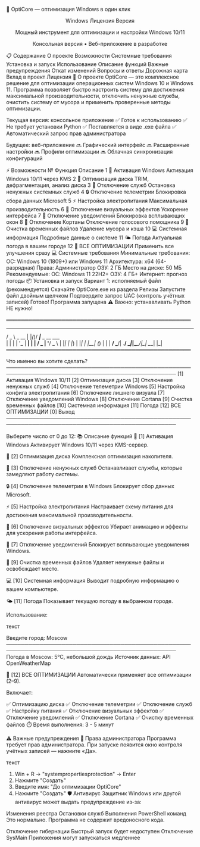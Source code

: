 🚀 OptiCore — оптимизация Windows в один клик
<div align="center">
Windows
Лицензия
Версия

Мощный инструмент для оптимизации и настройки Windows 10/11

Консольная версия • Веб-приложение в разработке

</div>
📋 Содержание
О проекте
Возможности
Системные требования
Установка и запуск
Использование
Описание функций
Важные предупреждения
Откат изменений
Вопросы и ответы
Дорожная карта
Вклад в проект
Лицензия
🎯 О проекте
OptiCore — это комплексное решение для оптимизации операционных систем Windows 10 и Windows 11. Программа позволяет быстро настроить систему для достижения максимальной производительности, отключить ненужные службы, очистить систему от мусора и применить проверенные методы оптимизации.

Текущая версия: консольное приложение
✅ Готов к использованию
✅ Не требует установки Python
✅ Поставляется в виде .exe файла
✅ Автоматический запрос прав администратора

Будущее: веб-приложение
🔜 Графический интерфейс
🔜 Расширенные настройки
🔜 Профили оптимизации
🔜 Облачная синхронизация конфигураций

⚡ Возможности
№	Функция	Описание
1	🔑 Активация Windows	Активация Windows 10/11 через KMS
2	💾 Оптимизация диска	TRIM, дефрагментация, анализ диска
3	🛑 Отключение служб	Остановка ненужных системных служб
4	🔒 Отключение телеметрии	Блокировка сбора данных Microsoft
5	⚡ Настройка электропитания	Максимальная производительность
6	🎨 Отключение визуальных эффектов	Ускорение интерфейса
7	🔕 Отключение уведомлений	Блокировка всплывающих окон
8	🎤 Отключение Кортаны	Отключение голосового помощника
9	🧹 Очистка временных файлов	Удаление мусора и кэша
10	💻 Системная информация	Подробные данные о системе
11	🌤️ Погода	Актуальная погода в вашем городе
12	🎯 ВСЕ ОПТИМИЗАЦИИ	Применить все улучшения сразу
💻 Системные требования
Минимальные требования:
ОС: Windows 10 (1809+) или Windows 11
Архитектура: x64 (64-разрядная)
Права: Администратор
ОЗУ: 2 ГБ
Место на диске: 50 МБ
Рекомендуемые:
ОС: Windows 11 22H2+
ОЗУ: 4 ГБ+
Интернет: прогноз погоды
📦 Установка и запуск
Вариант 1: исполняемый файл (рекомендуется)
Скачайте OptiCore.exe из раздела Релизы
Запустите файл двойным щелчком
Подтвердите запрос UAC (контроль учётных записей)
Готово! Программа запущена
⚠️ Важно: устанавливать Python НЕ нужно!

══════════════════════════════════════════════════
   ___        _   _  ____                
  / _ \ _ __ | |_(_)/ ___|___  _ __ ___  
 | | | | '_ \| __| | |   / _ \| '__/ _ \ 
 | |_| | |_) | |_| | |__| (_) | | |  __/ 
  \___/| .__/ \__|_|\____\___/|_|  \___| 
       |_|                                
══════════════════════════════════════════════════

Что именно вы хотите сделать?
────────────────────────────────────────────────────────────────────────────────────────────────
[1] Активация Windows 10/11
[2] Оптимизация диска
[3] Отключение ненужных служб
[4] Отключение телеметрии Windows
[5] Настройка конфига электропитания
[6] Отключение лишнего визуала
[7] Отключение уведомлений Windows
[8] Отключение Cortana
[9] Очистка временных файлов
[10] Системная информация
[11] Погода
[12] ВСЕ ОПТИМИЗАЦИИ
[0] Выход
────────────────────────────────────────────────────────────────────────────────────────────────

Выберите число от 0 до 12: 
📚 Описание функций
🔑 [1] Активация Windows
Активирует Windows 10/11 через KMS-сервер.

💾 [2] Оптимизация диска
Комплексная оптимизация накопителя.

🛑 [3] Отключение ненужных служб
Останавливает службы, которые замедляют работу системы.

🔒 [4] Отключение телеметрии в Windows
Блокирует сбор данных Microsoft.

⚡ [5] Настройка электропитания
Настраивает схему питания для достижения максимальной производительности.

🎨 [6] Отключение визуальных эффектов
Убирает анимацию и эффекты для ускорения работы интерфейса.

🔕 [7] Отключение уведомлений
Блокирует всплывающие уведомления Windows.

🧹 [9] Очистка временных файлов
Удаляет ненужные файлы и освобождает место.

💻 [10] Системная информация
Выводит подробную информацию о вашем компьютере.

🌤️ [11] Погода
Показывает текущую погоду в выбранном городе.

Использование:

текст

Введите город: Moscow
────────────────────────────────────────────────────────────────────────────────────────────────
Погода в Moscow: 5°C, небольшой дождь
Источник данных: API OpenWeatherMap

🎯 [12] ВСЕ ОПТИМИЗАЦИИ
Автоматически применяет все оптимизации (2–9).

Включает:

✅ Оптимизацию диска
✅ Отключение телеметрии
✅ Отключение служб
✅ Настройку питания
✅ Отключение визуальных эффектов
✅ Отключение уведомлений
✅ Отключение Cortana
✅ Очистку временных файлов
⏱️ Время выполнения: 3 - 5 минут

⚠️ Важные предупреждения
🔐 Права администратора
Программа требует прав администратора. При запуске появится окно контроля учётных записей — нажмите «Да».

текст

1. Win + R → "systempropertiesprotection" → Enter
2. Нажмите "Создать"
3. Введите имя: "До оптимизации OptiCore"
4. Нажмите "Создать"
🛡️ Антивирус
Защитник Windows или другой антивирус может выдать предупреждение из-за:

Изменения реестра
Остановки служб
Выполнения PowerShell команд
Это нормально. Программа не содержит вредоносного кода.

Отключение гибернации	Быстрый запуск будет недоступен
Отключение SysMain	Приложения могут запускаться медленнее
